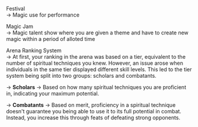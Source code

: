 Festival  
-> Magic use for performance  
  
Magic Jam  
-> Magic talent show where you are given a theme and have to create new magic within a period of alloted time  
  
Arena Ranking System  
-> At first, your ranking in the arena was based on a tier, equivalent to the number of spiritual techniques you knew. However, an issue arose when individuals in the same tier displayed different skill levels. This led to the tier system being split into two groups: scholars and combatants.  
  
-> **Scholars** -> Based on how many spiritual techniques you are proficient in, indicating your maximum potential.  
  
-> **Combatants** -> Based on merit, proficiency in a spiritual technique doesn't guarantee you being able to use it to its full potential in combat. Instead, you increase this through feats of defeating strong opponents.